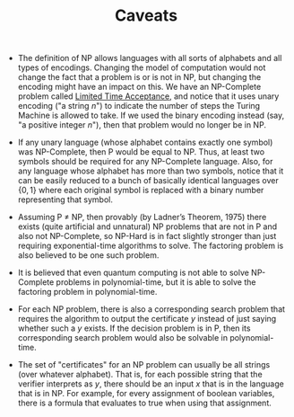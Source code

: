 # $$\text{Caveats}$$

<br>

- The definition of NP allows languages with all sorts of alphabets and all types of encodings. Changing the model of computation would not change the fact that a problem is or is not in NP, but changing the encoding might have an impact on this. We have an NP-Complete problem called [Limited Time Acceptance](../NP-Complete-Family/Limited-Time-Acceptance.md), and notice that it uses unary encoding ("a string $n$") to indicate the number of steps the Turing Machine is allowed to take. If we used the binary encoding instead (say, "a positive integer $n$"), then that problem would no longer be in NP.

- If any unary language (whose alphabet contains exactly one symbol) was NP-Complete, then P would be equal to NP. Thus, at least two symbols should be required for any NP-Complete language. Also, for any language whose alphabet has more than two symbols, notice that it can be easily reduced to a bunch of basically identical languages over $\lbrace 0, 1\rbrace$ where each original symbol is replaced with a binary number representing that symbol.

- Assuming P $\neq$ NP, then provably (by Ladner’s Theorem, 1975) there exists (quite artificial and unnatural) NP problems that are not in P and also not NP-Complete, so NP-Hard is in fact slightly stronger than just requiring exponential-time algorithms to solve. The factoring problem is also believed to be one such problem.

- It is believed that even quantum computing is not able to solve NP-Complete problems in polynomial-time, but it is able to solve the factoring problem in polynomial-time.

- For each NP problem, there is also a corresponding search problem that requires the algorithm to output the certificate $y$ instead of just saying whether such a $y$ exists. If the decision problem is in P, then its corresponding search problem would also be solvable in polynomial-time.

- The set of "certificates" for an NP problem can usually be all strings (over whatever alphabet). That is, for each possible string that the verifier interprets as $y$, there should be an input $x$ that is in the language that is in NP. For example, for every assignment of boolean variables, there is a formula that evaluates to true when using that assignment.
